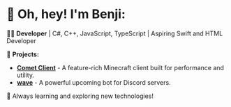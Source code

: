 # 👋 Oh, hey! I'm Benji:

👨‍💻 **Developer** | C#, C++, JavaScript, TypeScript | Aspiring Swift and HTML Developer

🚀 **Projects:**
- **[Comet Client](https://discord.gg/DJGyTNUvYW)** - A feature-rich Minecraft client built for performance and utility.
- **[wave](https://discord.gg/aqPuavFs)** - A powerful upcoming bot for Discord servers.

🌟 Always learning and exploring new technologies!
